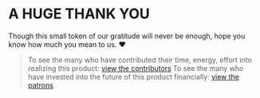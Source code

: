 # A HUGE THANK YOU

Though this small token of our gratitude will never be enough, hope you know how much you mean to us. ❤️

> To see the many who have contributed their time, energy, effort into realizing this product: [view the contributors](https://github.com/madiedgar/legesher/blob/master/community/CONTRIBUTORS.md)
To see the many who have invested into the future of this product financially: [view the patrons](https://github.com/madiedgar/legesher/blob/master/community/PATRONS.md)

<!-- ALL-CONTRIBUTORS-LIST:START - Do not remove or modify this section -->
<!-- prettier-ignore-start -->
<!-- markdownlint-disable -->
<!-- markdownlint-enable -->
<!-- prettier-ignore-end -->
<!-- ALL-CONTRIBUTORS-LIST:END -->
